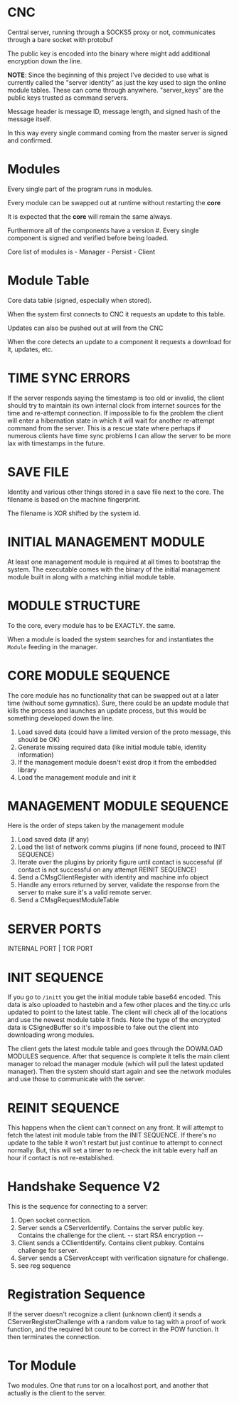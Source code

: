 # CNC
Central server, running through a SOCKS5 proxy or not, communicates through a bare socket with protobuf

The public key is encoded into the binary where might add additional encryption down the line.

**NOTE**: Since the beginning of this project I've decided to use what
is currently called the "server identity" as just the key used to sign the
online module tables. These can come through anywhere. "server_keys"
are the public keys trusted as command servers.

Message header is message ID, message length, and signed hash of the message itself.

In this way every single command coming from the master server is signed and confirmed.

# Modules
Every single part of the program runs in modules.

Every module can be swapped out at runtime without restarting the **core**

It is expected that the **core** will remain the same always.

Furthermore all of the components have a version #. Every single component is signed and verified before being loaded.

Core list of modules is
    - Manager
    - Persist
    - Client

# Module Table
Core data table (signed, especially when stored).

When the system first connects to CNC it requests an update to this table.

Updates can also be pushed out at will from the CNC

When the core detects an update to a component it requests a download for it, updates, etc.

# TIME SYNC ERRORS

If the server responds saying the timestamp is too old or invalid, the
client should try to maintain its own internal clock from internet
sources for the time and re-attempt connection. If impossible to fix the
problem the client will enter a hibernation state in which it will wait
for another re-attempt command from the server. This is a rescue state
where perhaps if numerous clients have time sync problems I can allow
the server to be more lax with timestamps in the future.

# SAVE FILE

Identity and various other things stored in a save file next to the
core. The filename is based on the machine fingerprint.

The filename is XOR shifted by the system id.

# INITIAL MANAGEMENT MODULE

At least one management module is required at all times to bootstrap the
system. The executable comes with the binary of the initial management
module built in along with a matching initial module table.

# MODULE STRUCTURE

To the core, every module has to be EXACTLY. the same.

When a module is loaded the system searches for and instantiates the
`Module` feeding in the manager.

# CORE MODULE SEQUENCE

The core module has no functionality that can be swapped out at a later
time (without some gymnatics). Sure, there could be an update module
that kills the process and launches an update process, but this would be
something developed down the line.

  1. Load saved data (could have a limited version of the proto message,
     this should be OK)
  2. Generate missing required data (like initial module table, identity
     information)
  3. If the management module doesn't exist drop it from the embedded
     library
  4. Load the management module and init it

# MANAGEMENT MODULE SEQUENCE

Here is the order of steps taken by the management module

  1. Load saved data (if any)
  2. Load the list of network comms plugins (if none found, proceed to
     INIT SEQUENCE)
  3. Iterate over the plugins by priority figure until contact is
     successful (if contact is not successful on any attempt REINIT
SEQUENCE)
  4. Send a CMsgClientRegister with identity and machine info object
  5. Handle any errors returned by server, validate the response from
     the server to make sure it's a valid remote server.
  6. Send a CMsgRequestModuleTable

# SERVER PORTS
INTERNAL PORT | TOR PORT


# INIT SEQUENCE
If you go to `/initt` you get the initial module table base64 encoded.
This data is also uploaded to hastebin and a few other places and the
tiny.cc urls updated to point to the latest table. The client will check
all of the locations and use the newest module table it finds. Note the
type of the encrypted data is CSignedBuffer so it's impossible to fake
out the client into downloading wrong modules.

The client gets the latest module table and goes through the DOWNLOAD
MODULES sequence. After that sequence is complete it tells the main
client manager to reload the manager module (which will pull the latest
updated manager). Then the system should start again and see the network
modules and use those to communicate with the server.

# REINIT SEQUENCE
This happens when the client can't connect on any front. It will attempt
to fetch the latest init module table from the INIT SEQUENCE. If there's
no update to the table it won't restart but just continue to attempt to
connect normally. But, this will set a timer to re-check the init table
every half an hour if contact is not re-established.

# Handshake Sequence V2

This is the sequence for connecting to a server:

  1. Open socket connection.
  2. Server sends a CServerIdentify. Contains the server public key.
     Contains the challenge for the client.
-- start RSA encryption --
  3. Client sends a CClientIdentify. Contains client pubkey. Contains
     challenge for server.
  4. Server sends a CServerAccept with verification signature for
     challenge.
  5. see reg sequence

# Registration Sequence

If the server doesn't recognize a client (unknown client) it sends a
CServerRegisterChallenge with a random value to tag with a proof of work
function, and the required bit count to be correct in the POW function.
It then terminates the connection.

# Tor Module
Two modules. One that runs tor on a localhost port, and another that
actually is the client to the server.
